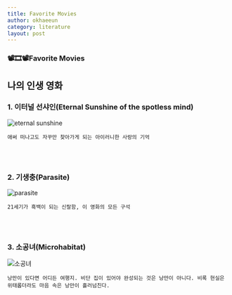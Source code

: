 ```yaml
---
title: Favorite Movies
author: okhaeeun
category: literature
layout: post
---
```



### 📽️🎞️📽Favorite Movies
## 나의 인생 영화

### 1. 이터널 선샤인(Eternal Sunshine of the spotless mind)

![eternal sunshine](https://www.imdb.com/title/tt0338013/mediaviewer/rm2954530560?ref_=tt_ov_i) 

`애써 떠나고도 자꾸만 찾아가게 되는 아이러니한 사랑의 기억`


<br><br>


### 2. 기생충(Parasite)

![parasite](https://ko.wikipedia.org/wiki/%EA%B8%B0%EC%83%9D%EC%B6%A9_(%EC%98%81%ED%99%94)#/media/%ED%8C%8C%EC%9D%BC:%EA%B8%B0%EC%83%9D%EC%B6%A9_%ED%8F%AC%EC%8A%A4%ED%84%B0.jpg)

`21세기가 흑백이 되는 신랄함, 이 영화의 모든 구석`

<br><br>

### 3. 소공녀(Microhabitat)

![소공녀](https://namu.wiki/jump/%2FPStvtmIFu5tvOXA%2FdowlCms5NiBh3ZnoPilW6%2BTeIiattYdogFYeiOkKhlnqwJf)

`낭만이 있다면 어디든 여행지. 비단 집이 있어야 완성되는 것은 낭만이 아니다. 비록 현실은 위태롭더라도 마음 속은 낭만이 흘러넘친다.`